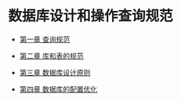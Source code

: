 数据库设计和操作查询规范
====

+ [第一章 查询规范](https://github.com/tinyphporg/tinyphp-docs/blob/master/docs/sql/select_001.md)

+ [第二章 库和表的规范](https://github.com/tinyphporg/tinyphp-docs/blob/master/docs/sql/dbtable_002.md)

+ [第三章 数据库设计原则](https://github.com/tinyphporg/tinyphp-docs/blob/master/docs/sql/design_003.md)

+ [第四章 数据库的配置优化](https://github.com/tinyphporg/tinyphp-docs/blob/master/docs/sql/optimization_004.md)
